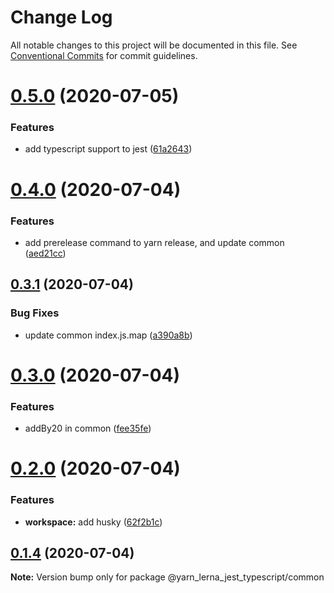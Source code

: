 # Change Log

All notable changes to this project will be documented in this file.
See [Conventional Commits](https://conventionalcommits.org) for commit guidelines.

# [0.5.0](https://github.com/SeyyedKhandon/yarn_lerna_jest_typescript/compare/@yarn_lerna_jest_typescript/common@0.4.0...@yarn_lerna_jest_typescript/common@0.5.0) (2020-07-05)


### Features

* add typescript support to jest ([61a2643](https://github.com/SeyyedKhandon/yarn_lerna_jest_typescript/commit/61a264314bbc3bd226a9ff70b3dc72ff56fe3527))





# [0.4.0](https://github.com/SeyyedKhandon/yarn_lerna_jest_typescript/compare/@yarn_lerna_jest_typescript/common@0.3.1...@yarn_lerna_jest_typescript/common@0.4.0) (2020-07-04)


### Features

* add prerelease command to yarn release, and update common ([aed21cc](https://github.com/SeyyedKhandon/yarn_lerna_jest_typescript/commit/aed21ccc8880d3bddf4530defda72e064a897b63))





## [0.3.1](https://github.com/SeyyedKhandon/yarn_lerna_jest_typescript/compare/@yarn_lerna_jest_typescript/common@0.3.0...@yarn_lerna_jest_typescript/common@0.3.1) (2020-07-04)


### Bug Fixes

* update common index.js.map ([a390a8b](https://github.com/SeyyedKhandon/yarn_lerna_jest_typescript/commit/a390a8b3cc7ad5c68ca2e1d6c19fadc148756d38))





# [0.3.0](https://github.com/SeyyedKhandon/yarn_lerna_jest_typescript/compare/@yarn_lerna_jest_typescript/common@0.2.5...@yarn_lerna_jest_typescript/common@0.3.0) (2020-07-04)


### Features

* addBy20 in common ([fee35fe](https://github.com/SeyyedKhandon/yarn_lerna_jest_typescript/commit/fee35fe152598cbaeb9d4a22f932e57a1f3bf7a2))






# [0.2.0](https://github.com/SeyyedKhandon/yarn_lerna_jest_typescript/compare/@yarn_lerna_jest_typescript/common@0.1.4...@yarn_lerna_jest_typescript/common@0.2.0) (2020-07-04)

### Features

- **workspace:** add husky ([62f2b1c](https://github.com/SeyyedKhandon/yarn_lerna_jest_typescript/commit/62f2b1cc42680adbba7986603af48192bb991789))

## [0.1.4](https://github.com/SeyyedKhandon/yarn_lerna_jest_typescript/compare/@yarn_lerna_jest_typescript/common@0.1.3...@yarn_lerna_jest_typescript/common@0.1.4) (2020-07-04)

**Note:** Version bump only for package @yarn_lerna_jest_typescript/common
